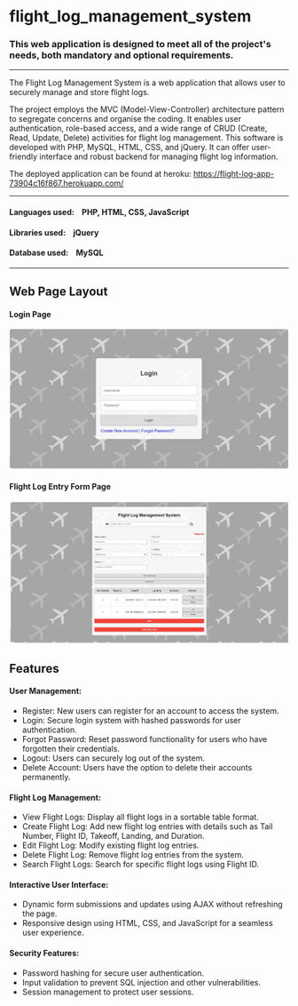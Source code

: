 # flight_log_management_system

### This web application is designed to meet all of the project's needs, both mandatory and optional requirements.

---

The Flight Log Management System is a web application that allows user to securely manage and store flight logs. 

The project employs the MVC (Model-View-Controller) architecture pattern to segregate concerns and organise the coding. It enables user authentication, role-based access, and a wide range of CRUD (Create, Read, Update, Delete) activities for flight log management. This software is developed with PHP, MySQL, HTML, CSS, and jQuery. It can offer user-friendly interface and robust backend for managing flight log information.

The deployed application can be found at heroku:
https://flight-log-app-73904c16f867.herokuapp.com/

---

#### Languages used: &ensp; PHP, HTML, CSS, JavaScript
#### Libraries used: &ensp; jQuery
#### Database used: &ensp; MySQL

---

## Web Page Layout


#### Login Page
![login_page](https://github.com/Crepopcorn/flight_log_management_system/blob/main/layout_image/loginpage.jpg)

#### Flight Log Entry Form Page
![table_page](https://github.com/Crepopcorn/flight_log_management_system/blob/main/layout_image/tablepage.jpg)

## Features

#### User Management:

- Register: New users can register for an account to access the system.
- Login: Secure login system with hashed passwords for user authentication.
- Forgot Password: Reset password functionality for users who have forgotten their credentials.
- Logout: Users can securely log out of the system.
- Delete Account: Users have the option to delete their accounts permanently.

#### Flight Log Management:

- View Flight Logs: Display all flight logs in a sortable table format.
- Create Flight Log: Add new flight log entries with details such as Tail Number, Flight ID, Takeoff, Landing, and Duration.
- Edit Flight Log: Modify existing flight log entries.
- Delete Flight Log: Remove flight log entries from the system.
- Search Flight Logs: Search for specific flight logs using Flight ID.

#### Interactive User Interface:

- Dynamic form submissions and updates using AJAX without refreshing the page.
- Responsive design using HTML, CSS, and JavaScript for a seamless user experience.

#### Security Features:

- Password hashing for secure user authentication.
- Input validation to prevent SQL injection and other vulnerabilities.
- Session management to protect user sessions.
